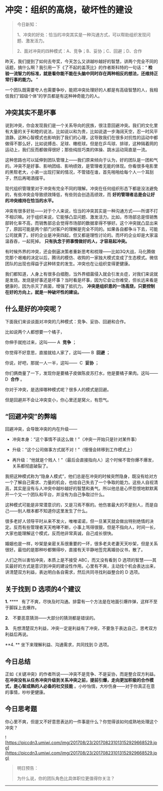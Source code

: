 # 冲突：组织的高烧，破坏性的建设

> 今日新知：
> 
> 1、冲突的好处：恰当的冲突其实是一种沟通方式，可以帮助组织发现问题、激发活力。
> 
> 
> 
> 2、面对冲突的四种模式：A、竞争；B、妥协；C、回避；D、合作

昨天，我们提到了如何去夸奖，今天怎么又讲越吵越好的智慧，讲两个完全不同的话题，搞什么啊？我引用一下《了不起的盖茨比》的作者斯科特的一句话：“ **检**  **验一流智力的标准，就是看你能不能在头脑中同时存在两种相反的想法，还维持正常行事的能力。** ”

一个团队既需要夸人也需要争吵，能把冲突处理好的人都是有高级智慧的人，我相信我们“超级个体”的学员都是有这种神奇能力的人。

## 冲突其实不是坏事

说到冲突，你会发现我们是一个关系导向的民族，很注意回避冲突。我们的文化里有大量的关于和睦的说法，比如说以和为贵，比如说退一步海阔天空，忍一时风平浪静。这种心智模式也影响到了我们的心理，这导致我们在很多对抗性的运动中都做得不那么好，比如说搏击、足球、橄榄球。但是在乒乓球、排球，这种隔着网的运动上，我们反而都做得很好；那些纯技巧类的体操、跳水运动简直是一流。

这种思路也可以延伸到团队管理上——我们原来倾向于认为，好的团队是一团和气的。冲突不是好事、影响团结、影响绩效，是管理者无能的体现。你看很多电影里的黑帮老大，小弟一出现打架的情况，不管错在谁，首先啪啪给每个人一个耳刮子，然后再喝酒摆平。

现代组织管理里对于冲突有完全不同的理解。冲突在任何组织形态下都是没法避免的，有些冲突会导致绩效降低，有些则会创造高绩效，而 **好的管理者总是会让好的冲突维持在恰当的水平。**

冲突有很多好处——对于个人来说，恰当的冲突其实是一种沟通方式——所谓不打不相识嘛。对于组织来说，它能够凸显问题、激发活力。比如，市场部总是怪销售部转化率不高，而销售部总会觉得市场部的数据拿得不够好。这个冲突就凸显出来了，原因可能是两个部门对客户的理解是完全不同的。如果各自都争斗下去，可能公司就黄了。好的企业是冲突四起，但又都是理性讨论的。而坏的企业却是大家温温吞吞，一起死掉。 **只有执念于把事情做好的人，才容易起冲突。**

有时候外界的冲突，还会倒逼决策者重新思考和梳理——比如3Q大战，马化腾做完那个艰难的决定以后，腾讯的模仿、收购的一家独大模式变成了生态模式。微信团队的出现也得益于这种转变的发生。冲突也在让组织变得更健康。

我们都知道，人身上有很多白细胞，当外界细菌侵入就会引发炎症，对我们来说就是发烧。发烧是好事还是坏事？当时看是坏事，因为它会让你难受，但长远来看是健康的，因为杀灭了病菌，增强了抵抗力。 **冲突是组织患的一场高烧，只要控制在好的方向上，就是一种破坏性的建设。**

## 什么是好的冲突呢？

下面我们来谈谈面对冲突的几种模式：竞争、妥协、回避和合作。

比如说两个人都想要一个橘子，

你伸手就抢过来，这叫—— A  **竞争** ；

你觉得不好意思，直接就给人家了，这叫—— B  **回避** ；

你说，好吧，那就一人一半，这叫——  C  **妥协** ；

你们俩商量了一下，发现你是要橘子皮做陈皮苏打水，他是要橘子果肉。这叫—— D  **合作** 。

你对于冲突，是选择哪种模式呢？很多人的模式是回避。

但是回避并不会让冲突变小，你心里还是窝火，有怨气。

## “回避冲突”的弊端

回避冲突，会导致冲突的内在升级——

* 冲突本身：“这个事情不该这么做！”（冲突一开始只是针对某件事）

* 升级：“这个公司做事方式就不对！”（慢慢会转移到工作模式上）

* 再升级：“他就是个贱人！”（最后会直接指向人）这个时候不管你爆不爆发，关系都彻底破裂了。

我把这种模式称为“隐身人模式”，他们总是在冲突的时候突然隐身，既没有给对方一个了解自己需求、力量的机会，也给自己失去了一个争取的能力。这些人自视清高，其实是没有与人冲突中越吵越好的智慧和勇气。所以他总是心怀怨恨地默默离开一个又一个团队和平台，并没有为自己争取过什么。

这种模式可能是非常潜意识的，又是习焉不察的。他伤害最大的不是别人，而是自己——别人根本都不知道你这里发生了什么。

很多老好人领导平时从来不发火，唯唯诺诺，但一旦某天就会做出特别绝情的决定。反而有些管理者天天咆哮不断，小事上骂得很狠，但是不指向人，时间一长，大家也能理解这个模式，反而他非常真诚，自己成长很快。

婚姻也是一样，吵架是亲密关系很重要的一环，很多老夫老妻天天吵架，但是关系很好。最怕的是那种吵都懒得吵，直接有天平静地签完离婚协议书，散了。

人们之所以害怕冲突，本质上是不接受 ABC，而又没有看到 D 选项的智慧——其实最好的方式是意识到冲突的建设性作用。心里有不爽，主动找个机会表达出来，讲清楚双方利益，表达明白各自需求，然后共同寻找利益整合的 D 选项。

## 关于找到 D 选项的4个建议

 **1.**  ****   有了不爽，尽快及时沟通。排雷有一个方法是在地面引爆炸弹，这样不至于脚踩上去爆炸。

 **2.**   不要恶意猜测——大部分的猜测都是错误的。

 **3.**   先想清楚双方利益，冲突一定是利益有了冲突，不要急于表达自己，思考双方利益后再说。

 **4. ** 坐下来理解利益、沟通需求，共同找到 D 选项。

## 今日总结

正如《关键冲突》的作者所说——冲突不是竞争、不是妥协，而是整合双方利益。 **在冲突没有从任务冲突升级到关系冲突之前，提前引爆，走向更加积极的合作模式，是心智成熟的人必备的社交技能** 。小吵怡情，大吵伤身——对于你真正在意的事情，吵吵更健康。

## 今日思考题

你心里不爽，但是又不好意思表达的一件事是什么？你觉得该如何成熟地处理这个冲突？

![https://piccdn3.umiwi.com/img/201708/23/201708231013152929668529.jpg](https://piccdn3.umiwi.com/img/201708/23/201708231013152929668529.jpg)

> 明日预告：
> 
> 为什么说，你的团队角色比具体职位更值得你关注？

---

